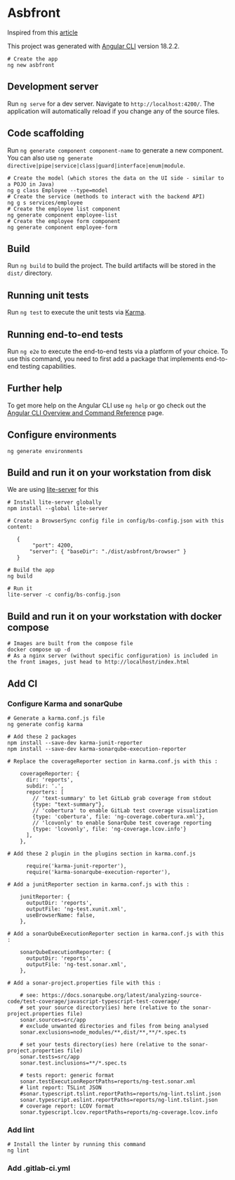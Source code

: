 # Asbfront

Inspired from this [article](https://www.baeldung.com/spring-boot-angular-web)

This project was generated with [Angular CLI](https://github.com/angular/angular-cli) version 18.2.2.

```
# Create the app
ng new asbfront

```

## Development server

Run `ng serve` for a dev server. Navigate to `http://localhost:4200/`. The application will automatically reload if you change any of the source files.

## Code scaffolding

Run `ng generate component component-name` to generate a new component. You can also use `ng generate directive|pipe|service|class|guard|interface|enum|module`.

```
# Create the model (which stores the data on the UI side - similar to a POJO in Java)
ng g class Employee --type=model
# Create the service (methods to interact with the backend API)
ng g s services/employee
# Create the employee list component
ng generate component employee-list
# Create the employee form component
ng generate component employee-form

```

## Build

Run `ng build` to build the project. The build artifacts will be stored in the `dist/` directory.

## Running unit tests

Run `ng test` to execute the unit tests via [Karma](https://karma-runner.github.io).

## Running end-to-end tests

Run `ng e2e` to execute the end-to-end tests via a platform of your choice. To use this command, you need to first add a package that implements end-to-end testing capabilities.

## Further help

To get more help on the Angular CLI use `ng help` or go check out the [Angular CLI Overview and Command Reference](https://angular.dev/tools/cli) page.

## Configure environments

```
ng generate environments
```

## Build and run it on your workstation from disk

We are using [lite-server](https://github.com/johnpapa/lite-server) for this

```
# Install lite-server globally
npm install --global lite-server

# Create a BrowserSync config file in config/bs-config.json with this content:

   {
        "port": 4200,
       "server": { "baseDir": "./dist/asbfront/browser" }
   }

# Build the app
ng build

# Run it 
lite-server -c config/bs-config.json
```

## Build and run it on your workstation with docker compose

```
# Images are built from the compose file
docker compose up -d
# As a nginx server (without specific configuration) is included in the front images, just head to http://localhost/index.html
```

## Add CI

### Configure Karma and sonarQube

```
# Generate a karma.conf.js file
ng generate config karma

# Add these 2 packages
npm install --save-dev karma-junit-reporter
npm install --save-dev karma-sonarqube-execution-reporter

# Replace the coverageReporter section in karma.conf.js with this :

    coverageReporter: {
      dir: 'reports',
      subdir: '.',
      reporters: [
        // 'text-summary' to let GitLab grab coverage from stdout
        {type: "text-summary"},
        // 'cobertura' to enable GitLab test coverage visualization
        {type: 'cobertura', file: 'ng-coverage.cobertura.xml'},
        // 'lcovonly' to enable SonarQube test coverage reporting
        {type: 'lcovonly', file: 'ng-coverage.lcov.info'}
      ],
    },

# Add these 2 plugin in the plugins section in karma.conf.js

      require('karma-junit-reporter'),
      require('karma-sonarqube-execution-reporter'),

# Add a junitReporter section in karma.conf.js with this :

    junitReporter: {
      outputDir: 'reports',
      outputFile: 'ng-test.xunit.xml',
      useBrowserName: false,
    },

# Add a sonarQubeExecutionReporter section in karma.conf.js with this :

    sonarQubeExecutionReporter: {
      outputDir: 'reports',
      outputFile: 'ng-test.sonar.xml',
    },

# Add a sonar-project.properties file with this :

    # see: https://docs.sonarqube.org/latest/analyzing-source-code/test-coverage/javascript-typescript-test-coverage/
    # set your source directory(ies) here (relative to the sonar-project.properties file)
    sonar.sources=src/app
    # exclude unwanted directories and files from being analysed
    sonar.exclusions=node_modules/**,dist/**,**/*.spec.ts

    # set your tests directory(ies) here (relative to the sonar-project.properties file)
    sonar.tests=src/app
    sonar.test.inclusions=**/*.spec.ts

    # tests report: generic format
    sonar.testExecutionReportPaths=reports/ng-test.sonar.xml
    # lint report: TSLint JSON
    #sonar.typescript.tslint.reportPaths=reports/ng-lint.tslint.json
    sonar.typescript.eslint.reportPaths=reports/ng-lint.tslint.json
    # coverage report: LCOV format
    sonar.typescript.lcov.reportPaths=reports/ng-coverage.lcov.info

```

### Add lint

```
# Install the linter by running this command
ng lint
```

### Add .gitlab-ci.yml
